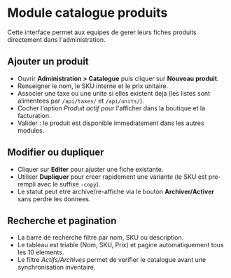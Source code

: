 # Module catalogue produits

Cette interface permet aux equipes de gerer leurs fiches produits directement dans l'administration.

## Ajouter un produit
- Ouvrir **Administration > Catalogue** puis cliquer sur **Nouveau produit**.
- Renseigner le nom, le SKU interne et le prix unitaire.
- Associer une taxe ou une unite si elles existent deja (les listes sont alimentees par `/api/taxes/` et `/api/units/`).
- Cocher l'option *Produit actif* pour l'afficher dans la boutique et la facturation.
- Valider : le produit est disponible immediatement dans les autres modules.

## Modifier ou dupliquer
- Cliquer sur **Editer** pour ajuster une fiche existante.
- Utiliser **Dupliquer** pour creer rapidement une variante (le SKU est pre-rempli avec le suffixe `-copy`).
- Le statut peut etre archive/re-affiche via le bouton **Archiver/Activer** sans perdre les donnees.

## Recherche et pagination
- La barre de recherche filtre par nom, SKU ou description.
- Le tableau est triable (Nom, SKU, Prix) et pagine automatiquement tous les 10 elements.
- Le filtre *Actifs/Archives* permet de verifier le catalogue avant une synchronisation inventaire.
